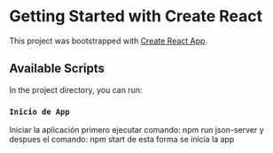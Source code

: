 # Getting Started with Create React 

This project was bootstrapped with [Create React App](https://github.com/facebook/create-react-app).

## Available Scripts

In the project directory, you can run:

### `Inicio de App`

Iniciar la aplicación
primero ejecutar comando: npm run json-server
y despues el comando: npm start 
de esta forma se inicia la app

